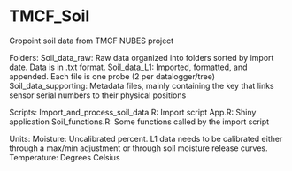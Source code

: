 # TMCF_Soil
Gropoint soil data from TMCF NUBES project

Folders:
Soil_data_raw: Raw data organized into folders sorted by import date. Data is in .txt format.
Soil_data_L1: Imported, formatted, and appended. Each file is one probe (2 per datalogger/tree)
Soil_data_supporting: Metadata files, mainly containing the key that links sensor serial numbers to their physical positions

Scripts:
Import_and_process_soil_data.R: Import script
App.R: Shiny application
Soil_functions.R: Some functions called by the import script

Units:
Moisture: Uncalibrated percent. L1 data needs to be calibrated either through a max/min adjustment or through soil moisture release curves.
Temperature: Degrees Celsius
